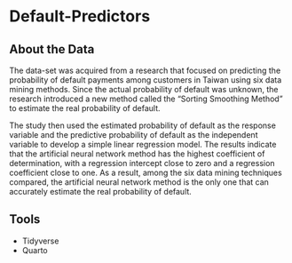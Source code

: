 # Default-Predictors

## About the Data

The data-set was acquired from a research that focused on predicting the probability of default payments among customers in Taiwan using six data mining methods. Since the actual probability of default was unknown, the research introduced a new method called the “Sorting Smoothing Method” to estimate the real probability of default.

The study then used the estimated probability of default as the response variable and the predictive probability of default as the independent variable to develop a simple linear regression model. The results indicate that the artificial neural network method has the highest coefficient of determination, with a regression intercept close to zero and a regression coefficient close to one. As a result, among the six data mining techniques compared, the artificial neural network method is the only one that can accurately estimate the real probability of default.

## Tools
- Tidyverse
- Quarto
